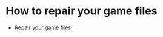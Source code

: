 # How to repair your game files

- [Repair your game files](https://h1p.co/docs/troubleshoot#verify-game-files)